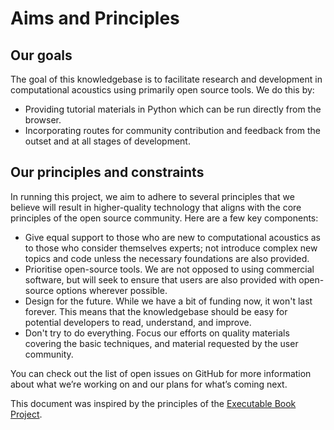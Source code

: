 # Aims and Principles

## Our goals

The goal of this knowledgebase is to facilitate research and development in computational acoustics using primarily open source tools. We do this by:

* Providing tutorial materials in Python which can be run directly from the browser.
* Incorporating routes for community contribution and feedback from the outset and at all stages of development.

## Our principles and constraints

In running this project, we aim to adhere to several principles that we believe will result in higher-quality technology that aligns with the core principles of the open source community. Here are a few key components:

* Give equal support to those who are new to computational acoustics as to those who consider themselves experts; not introduce complex new topics and code unless the necessary foundations are also provided.
* Prioritise open-source tools. We are not opposed to using commercial software, but will seek to ensure that users are also provided with open-source options wherever possible.
* Design for the future. While we have a bit of funding now, it won't last forever. This means that the knowledgebase should be easy for potential developers to read, understand, and improve.
* Don't try to do everything. Focus our efforts on quality materials covering the basic techniques, and material requested by the user community.

You can check out the list of open issues on GitHub for more information about what we’re working on and our plans for what’s coming next.

This document was inspired by the principles of the [Executable Book Project](https://executablebooks.org/en/latest/).